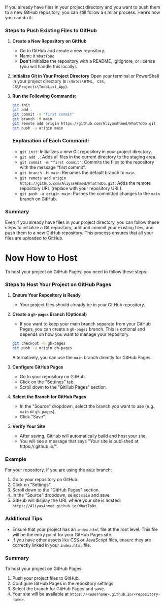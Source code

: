 If you already have files in your project directory and you want to push them to a new GitHub repository, you can still follow a similar process. Here’s how you can do it:

### Steps to Push Existing Files to GitHub

1. **Create a New Repository on GitHub**
   - Go to GitHub and create a new repository.
   - Name it `WhatToDo`.
   - **Don't** initialize the repository with a README, .gitignore, or license (you will handle this locally).

2. **Initialize Git in Your Project Directory**
   Open your terminal or PowerShell in your project directory (`E:\Notes\HTML, CSS, JS\Projects\TodoList_App`).

3. **Run the Following Commands:**
   ```bash
   git init
   git add .
   git commit -m "first commit"
   git branch -M main
   git remote add origin https://github.com/AliyasAhmed/WhatToDo.git
   git push -u origin main
   ```

   ### Explanation of Each Command:
   - `git init`: Initializes a new Git repository in your project directory.
   - `git add .`: Adds all files in the current directory to the staging area.
   - `git commit -m "first commit"`: Commits the files to the repository with the message "first commit".
   - `git branch -M main`: Renames the default branch to `main`.
   - `git remote add origin https://github.com/AliyasAhmed/WhatToDo.git`: Adds the remote repository URL (replace with your repository URL).
   - `git push -u origin main`: Pushes the committed changes to the `main` branch on GitHub.

### Summary

Even if you already have files in your project directory, you can follow these steps to initialize a Git repository, add and commit your existing files, and push them to a new GitHub repository. This process ensures that all your files are uploaded to GitHub.

# Now How to Host

To host your project on GitHub Pages, you need to follow these steps:

### Steps to Host Your Project on GitHub Pages

1. **Ensure Your Repository is Ready**
   - Your project files should already be in your GitHub repository.

2. **Create a `gh-pages` Branch (Optional)**
   - If you want to keep your main branch separate from your GitHub Pages, you can create a `gh-pages` branch. This is optional and depends on how you want to manage your repository.

   ```bash
   git checkout -b gh-pages
   git push -u origin gh-pages
   ```

   Alternatively, you can use the `main` branch directly for GitHub Pages.

3. **Configure GitHub Pages**
   - Go to your repository on GitHub.
   - Click on the "Settings" tab.
   - Scroll down to the "GitHub Pages" section.

4. **Select the Branch for GitHub Pages**
   - In the "Source" dropdown, select the branch you want to use (e.g., `main` or `gh-pages`).
   - Click "Save".

5. **Verify Your Site**
   - After saving, GitHub will automatically build and host your site.
   - You will see a message that says "Your site is published at https://<username>.github.io/<repository-name>".

### Example

For your repository, if you are using the `main` branch:
1. Go to your repository on GitHub.
2. Click on "Settings".
3. Scroll down to the "GitHub Pages" section.
4. In the "Source" dropdown, select `main` and save.
5. GitHub will display the URL where your site is hosted: `https://AliyasAhmed.github.io/WhatToDo`.

### Additional Tips

- Ensure that your project has an `index.html` file at the root level. This file will be the entry point for your GitHub Pages site.
- If you have other assets like CSS or JavaScript files, ensure they are correctly linked in your `index.html` file.

### Summary

To host your project on GitHub Pages:
1. Push your project files to GitHub.
2. Configure GitHub Pages in the repository settings.
3. Select the branch for GitHub Pages and save.
4. Your site will be available at `https://<username>.github.io/<repository-name>`.
